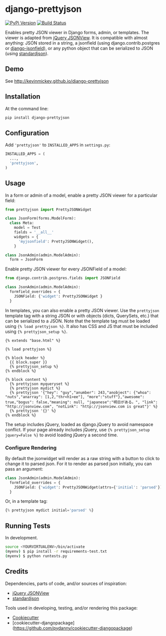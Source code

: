 # django-prettyjson

[![PyPi Version](https://badge.fury.io/py/django-prettyjson.png)](https://badge.fury.io/py/django-prettyjson) [![Build Status](https://travis-ci.org/kevinmickey/django-prettyjson.svg?branch=master)](https://travis-ci.org/kevinmickey/django-prettyjson)

Enables pretty JSON viewer in Django forms, admin, or templates.  The viewer is adapted from [jQuery JSONView](https://github.com/yesmeck/jquery-jsonview).  It is compatible with almost anything: JSON stored in a string, a jsonfield (using django.contrib.postgres or [django-jsonfield](https://github.com/bradjasper/django-jsonfield/)), or any python object that can be serialized to JSON (using [standardjson](https://github.com/audreyr/standardjson)).

## Demo

See http://kevinmickey.github.io/django-prettyjson

## Installation

At the command line:

```sh
pip install django-prettyjson
```

## Configuration

Add `'prettyjson'` to `INSTALLED_APPS` in `settings.py`:

```python
INSTALLED_APPS = (
  ...,
  'prettyjson',
)
```

## Usage

In a form or admin of a model, enable a pretty JSON viewer for a particular field:

```python
from prettyjson import PrettyJSONWidget

class JsonForm(forms.ModelForm):
  class Meta:
    model = Test
    fields = '__all__'
    widgets = {
      'myjsonfield': PrettyJSONWidget(),
    }

class JsonAdmin(admin.ModelAdmin):
  form = JsonForm
```

Enable pretty JSON viewer for every JSONField of a model:

```python
from django.contrib.postgres.fields import JSONField

class JsonAdmin(admin.ModelAdmin):
  formfield_overrides = {
    JSONField: {'widget': PrettyJSONWidget }
  }
```

In templates, you can also enable a pretty JSON viewer.  Use the `prettyjson` template tag with a string JSON or with objects (dicts, QuerySets, etc.) that can be serialized to a JSON.  Note that the template tag must be loaded using `{% load prettyjson %}`.  It also has CSS and JS that must be included using `{% prettyjson_setup %}`.

```htmldjango
{% extends "base.html" %}

{% load prettyjson %}

{% block header %}
  {{ block.super }}
  {% prettyjson_setup %}
{% endblock %}

{% block content %}
  {% prettyjson myqueryset %}
  {% prettyjson mydict %}
  {% prettyjson '{"hey": "guy","anumber": 243,"anobject": {"whoa": "nuts","anarray": [1,2,"thr<h1>ee"], "more":"stuff"},"awesome": true,"bogus": false,"meaning": null, "japanese":"明日がある。", "link": "http://jsonview.com", "notLink": "http://jsonview.com is great"}' %}
  {% prettyjson '{}' %}
{% endblock %}
```

The setup includes jQuery, loaded as django.jQuery to avoid namespace conflict.  If your page already includes jQuery, use `{% prettyjson_setup jquery=False %}` to avoid loading jQuery a second time.

### Configure Rendering

By default the jsonwidget will render as a raw string with a button to click to change it to parsed json. For it to render as parsed json initially, you can pass an argument:

```python
class JsonAdmin(admin.ModelAdmin):
  formfield_overrides = {
    JSONField: {'widget': PrettyJSONWidget(attrs={'initial': 'parsed'})}
  }
```

Or, in a template tag:

```python
{% prettyjson mydict initial='parsed' %}
```

## Running Tests

In development.

```sh
source <YOURVIRTUALENV>/bin/activate
(myenv) $ pip install -r requirements-test.txt
(myenv) $ python runtests.py
```

## Credits

Dependencies, parts of code, and/or sources of inspiration:

* [jQuery JSONView](https://github.com/yesmeck/jquery-jsonview)
* [standardjson](https://github.com/audreyr/standardjson)

Tools used in developing, testing, and/or rendering this package:

* [Cookiecutter](https://github.com/audreyr/cookiecutter)
* [cookiecutter-djangopackage] (https://github.com/pydanny/cookiecutter-djangopackage)
